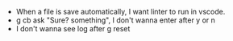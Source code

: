 - When a file is save automatically, I want linter to run in vscode.
- g cb ask "Sure? something", I don't wanna enter after y or n
- I don't wanna see log after g reset
